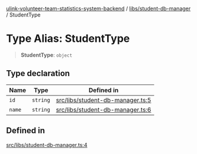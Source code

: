 [ulink-volunteer-team-statistics-system-backend](../wiki/Home) / [libs/student-db-manager](../wiki/libs.student-db-manager) / StudentType

# Type Alias: StudentType

> **StudentType**: `object`

## Type declaration

| Name | Type | Defined in |
| ------ | ------ | ------ |
| `id` | `string` | [src/libs/student-db-manager.ts:5](https://github.com/Ulink-Volunteer-Team/statistics-system/blob/main/src/libs/student-db-manager.ts#L5) |
| `name` | `string` | [src/libs/student-db-manager.ts:6](https://github.com/Ulink-Volunteer-Team/statistics-system/blob/main/src/libs/student-db-manager.ts#L6) |

## Defined in

[src/libs/student-db-manager.ts:4](https://github.com/Ulink-Volunteer-Team/statistics-system/blob/main/src/libs/student-db-manager.ts#L4)

